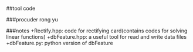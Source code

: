 ##tool code

###procuder
rong yu

###notes
+Rectify.hpp:       code for rectifying card(contains codes for solving linear functions)
+dbFeature.hpp:     a useful tool for read and write data files
+dbFeature.py:      python version of dbFeature
